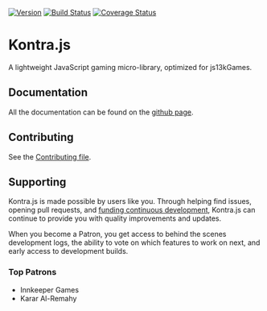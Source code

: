 [![Version](https://badge.fury.io/js/kontra.svg)](https://badge.fury.io/js/kontra)
[![Build Status](https://app.travis-ci.com/straker/kontra.svg?branch=main)](https://app.travis-ci.com/straker/kontra)
[![Coverage Status](https://coveralls.io/repos/straker/kontra/badge.svg?branch=main&service=github)](https://coveralls.io/github/straker/kontra?branch=main)

# Kontra.js

A lightweight JavaScript gaming micro-library, optimized for js13kGames.

## Documentation

All the documentation can be found on the [github page](https://straker.github.io/kontra/).

## Contributing

See the [Contributing file](CONTRIBUTING.md).

## Supporting

Kontra.js is made possible by users like you. Through helping find issues, opening pull requests, and [funding continuous development](https://www.patreon.com/straker), Kontra.js can continue to provide you with quality improvements and updates.

When you become a Patron, you get access to behind the scenes development logs, the ability to vote on which features to work on next, and early access to development builds. 

### Top Patrons

- Innkeeper Games
- Karar Al-Remahy
